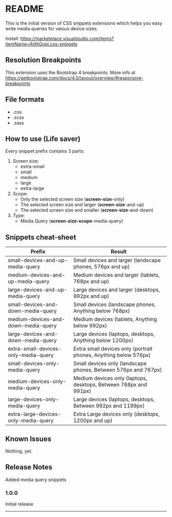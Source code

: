 # README

This is the initial version of CSS snippets extensions which helps you easy write media queries for vaious device sizes.

Install: https://marketplace.visualstudio.com/items?itemName=AjithGopi.css-snippets

## Resolution Breakpoints

This extension uses the Bootstrap 4 breakpoints. More info at https://getbootstrap.com/docs/4.0/layout/overview/#responsive-breakpoints

## File formats
* .css
* .scss
* .sass

## How to use (Life saver)
Every snippet prefix contains 3 parts:

1. Screen size:
    * extra-small
    * small
    * medium
    * large
    * extra-large
2. Scope:
    * Only the selected screen size (**screen-size**-only)
    * The selected screen size and larger (**screen-size**-and-up)
    * The selected screen size and smaller (**screen-size**-and-down)
3. Type:
	* Media Query (**screen-size-scope**-media-query)


## Snippets cheat-sheet

| Prefix | Result |
|---|---|
| small-devices-and-up-media-query | Small devices and larger (landscape phones, 576px and up) |
| medium-devices-and-up-media-query | Medium devices and larger (tablets, 768px and up) |
| large-devices-and-up-media-query | Large devices and larger (desktops, 992px and up) |
| small-devices-and-down-media-query | Small devices (landscape phones, Anything below 768px) |
| medium-devices-and-down-media-query | Medium devices (tablets, Anything below 992px) |
| large-devices-and-down-media-query | Large devices (laptops, desktops, Anything below 1200px) |
| extra-small-devices-only-media-query | Extra small devices only (portrait phones, Anything below 576px) |
| small-devices-only-media-query | Small devices only (landscape phones, Between 576px and 767px) |
| medium-devices-only-media-query | Medium devices only (laptops, desktops, Between 768px and 991px) |
| large-devices-only-media-query | Large devices (laptops, desktops, Between 992px and 1199px) |
| extra-large-devices-only-media-query | Extra Large devices only (desktops, 1200px and up) |

## Known Issues

Nothing. yet.

## Release Notes

Added media query snippets

### 1.0.0

Initial release

-----------------------------------------------------------------------------------------------------------
